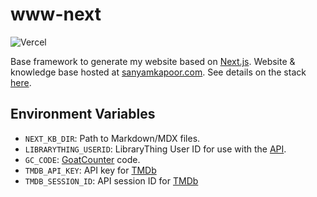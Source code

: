 # www-next

![Vercel](https://vercelbadge.vercel.app/api/activatedgeek/www-next)

Base framework to generate my website based on [Next.js](https://nextjs.org).
Website & knowledge base hosted at [sanyamkapoor.com](https://sanyamkapoor.com).
See details on the stack [here](https://sanyamkapoor.com/kb/the-stack).

## Environment Variables

- `NEXT_KB_DIR`: Path to Markdown/MDX files.
- `LIBRARYTHING_USERID`: LibraryThing User ID for use with the [API](https://wiki.librarything.com/index.php/LibraryThing_JSON_Books_API).
- `GC_CODE`: [GoatCounter](https://www.goatcounter.com) code.
- `TMDB_API_KEY`: API key for [TMDb](https://developers.themoviedb.org/3/getting-started/introduction)
- `TMDB_SESSION_ID`: API session ID for [TMDb](https://developers.themoviedb.org/3/getting-started/introduction)

